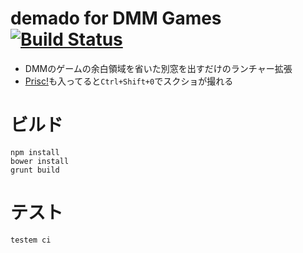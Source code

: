 # demado for DMM Games [![Build Status](https://travis-ci.org/otiai10/demado.svg?branch=master)](https://travis-ci.org/otiai10/demado)

- DMMのゲームの余白領域を省いた別窓を出すだけのランチャー拡張
- [Prisc!](https://chrome.google.com/webstore/detail/prisc/gghkamaeinhfnhpempdbopannocnlbkg?hl=ja)も入ってると`Ctrl+Shift+0`でスクショが撮れる

# ビルド
```
npm install
bower install
grunt build
```
# テスト
```
testem ci
```
